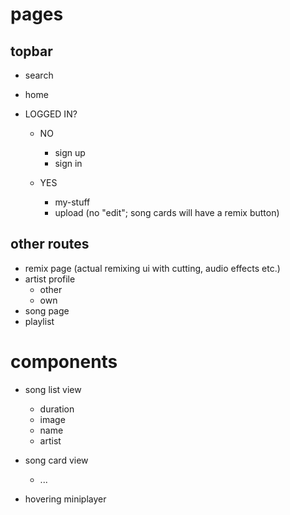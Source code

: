 # pages

## topbar
- search
- home

- LOGGED IN?
    - NO
        - sign up
        - sign in

    - YES
        - my-stuff
        - upload (no "edit"; song cards will have a remix button)

## other routes
- remix page (actual remixing ui with cutting, audio effects etc.)
- artist profile
    - other
    - own
- song page
- playlist


# components

- song list view
    - duration
    - image
    - name
    - artist

- song card view
    - ...

- hovering miniplayer